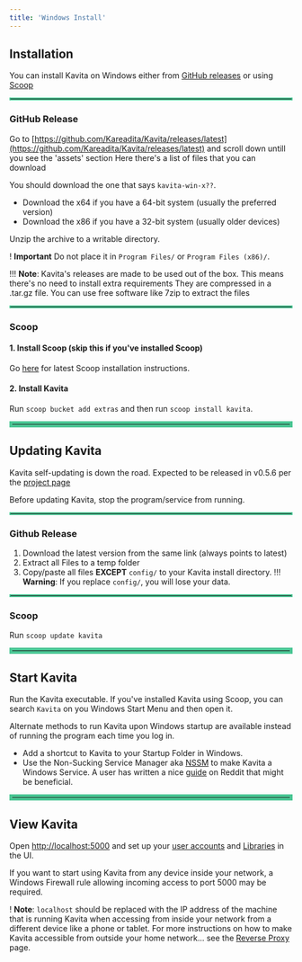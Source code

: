 ```yaml
---
title: 'Windows Install'
---
```


## Installation

You can install Kavita on Windows either from [GitHub releases](#github-release) or using [Scoop](#scoop)

<hr style="border:2px solid #4ac694">

### GitHub Release

Go to [https://github.com/Kareadita/Kavita/releases/latest](https://github.com/Kareadita/Kavita/releases/latest) and scroll down untill you see the 'assets' section
Here there's a list of files that you can download

You should download the one that says `kavita-win-x??`.
- Download the x64 if you have a 64-bit system (usually the preferred version)
- Download the x86 if you have a 32-bit system (usually older devices)

Unzip the archive to a writable directory.

! **Important** Do not place it in `Program Files/` or `Program Files (x86)/`.

!!! **Note**: Kavita's releases are made to be used out of the box. This means there's no need to install extra requirements
They are compressed in a .tar.gz file. You can use free software like 7zip to extract the files

<hr style="border:2px solid #4ac694">

### Scoop

#### 1. Install Scoop (skip this if you've installed Scoop)
Go [here](https://github.com/ScoopInstaller/Install#installation) for latest Scoop installation instructions.

#### 2. Install Kavita
Run `scoop bucket add extras` and then run `scoop install kavita`.

<hr style="border:5px solid #4ac694">

## Updating Kavita
Kavita self-updating is down the road. Expected to be released in v0.5.6 per the [project page](https://github.com/Kareadita/Kavita/projects?type=classic)

Before updating Kavita, stop the program/service from running.

<hr style="border:2px solid #4ac694">

### Github Release
1. Download the latest version from the same link (always points to latest)
2. Extract all Files to a temp folder
3. Copy/paste all files __**EXCEPT**__ `config/` to your Kavita install directory.
!!! **Warning**: If you replace `config/`, you will lose your data. 

<hr style="border:2px solid #4ac694">

### Scoop
Run `scoop update kavita`

<hr style="border:5px solid #4ac694">

## Start Kavita
Run the Kavita executable. If you've installed Kavita using Scoop, you can search `Kavita` on you Windows Start Menu and then open it.

Alternate methods to run Kavita upon Windows startup are available instead of running the program each time you log in.
- Add a shortcut to Kavita to your Startup Folder in Windows.
- Use the Non-Sucking Service Manager aka [NSSM](https://nssm.cc/) to make Kavita a Windows Service. A user has written a nice [guide](https://www.reddit.com/r/KavitaManga/comments/s6mans/tutorial_how_to_use_nmms_to_create_a_windows/) on Reddit that might be beneficial.

<hr style="border:5px solid #4ac694">

## View Kavita

Open [http://localhost:5000](http://localhost:5000) and set up your [user accounts](https://wiki.kavitareader.com/guides/user-management) and [Libraries](https://wiki.kavitareader.com/guides/adding-a-library) in the UI.

If you want to start using Kavita from any device inside your network, a Windows Firewall rule allowing incoming access to port 5000 may be required.

! **Note**: `localhost` should be replaced with the IP address of the machine that is running Kavita when accessing from inside your network from a different device like a phone or tablet.
For more instructions on how to make Kavita accessible from outside your home network... see the [Reverse Proxy](https://wiki.kavitareader.com/install/reverse-proxy) page.

